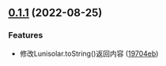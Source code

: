 ## [0.1.1](https://github.com/waterbeside/lunisolar/compare/v0.1.0...v0.1.1) (2022-08-25)

### Features

* 修改Lunisolar.toString()返回内容 ([19704eb](https://github.com/waterbeside/lunisolar/commit/19704eb25c423434d067b6d171a442eb8aa9a0cf))
